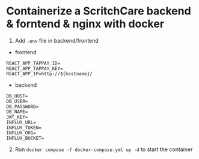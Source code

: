 # Containerize a ScritchCare backend & forntend & nginx with docker
1. Add `.env` file in backend/frontend
- frontend
```
REACT_APP_TAPPAY_ID=
REACT_APP_TAPPAY_KEY=
REACT_APP_IP=http://${hostname}/
```

- backend
```
DB_HOST=
DB_USER=
DB_PASSWORD=
DB_NAME=
JWT_KEY=
INFLUX_URL=
INFLUX_TOKEN=
INFLUX_ORG=
INFLUX_BUCKET=
```

2. Run `docker compose -f docker-compose.yml up -d` to start the container
